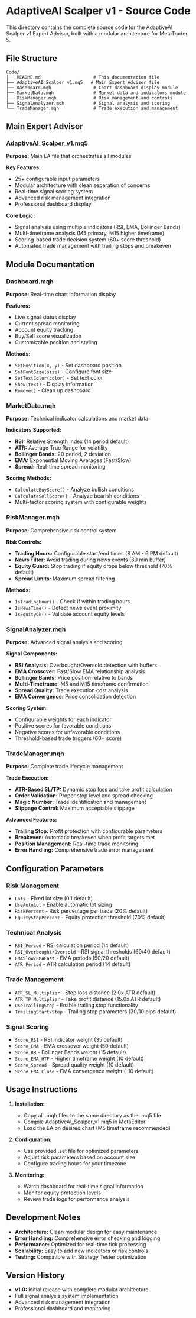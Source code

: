 # AdaptiveAI Scalper v1 - Source Code

This directory contains the complete source code for the AdaptiveAI Scalper v1 Expert Advisor, built with a modular architecture for MetaTrader 5.

## File Structure

```
Code/
├── README.md                    # This documentation file
├── AdaptiveAI_Scalper_v1.mq5   # Main Expert Advisor file
├── Dashboard.mqh                # Chart dashboard display module
├── MarketData.mqh               # Market data and indicators module
├── RiskManager.mqh              # Risk management and controls
├── SignalAnalyzer.mqh           # Signal analysis and scoring
└── TradeManager.mqh             # Trade execution and management
```

## Main Expert Advisor

### AdaptiveAI_Scalper_v1.mq5
**Purpose:** Main EA file that orchestrates all modules

**Key Features:**
- 25+ configurable input parameters
- Modular architecture with clean separation of concerns
- Real-time signal scoring system
- Advanced risk management integration
- Professional dashboard display

**Core Logic:**
- Signal analysis using multiple indicators (RSI, EMA, Bollinger Bands)
- Multi-timeframe analysis (M5 primary, M15 higher timeframe)
- Scoring-based trade decision system (60+ score threshold)
- Automated trade management with trailing stops and breakeven

## Module Documentation

### Dashboard.mqh
**Purpose:** Real-time chart information display

**Features:**
- Live signal status display
- Current spread monitoring
- Account equity tracking
- Buy/Sell score visualization
- Customizable position and styling

**Methods:**
- `SetPosition(x, y)` - Set dashboard position
- `SetFontSize(size)` - Configure font size
- `SetTextColor(color)` - Set text color
- `Show(text)` - Display information
- `Remove()` - Clean up dashboard

### MarketData.mqh
**Purpose:** Technical indicator calculations and market data

**Indicators Supported:**
- **RSI:** Relative Strength Index (14 period default)
- **ATR:** Average True Range for volatility
- **Bollinger Bands:** 20 period, 2 deviation
- **EMA:** Exponential Moving Averages (Fast/Slow)
- **Spread:** Real-time spread monitoring

**Scoring Methods:**
- `CalculateBuyScore()` - Analyze bullish conditions
- `CalculateSellScore()` - Analyze bearish conditions
- Multi-factor scoring system with configurable weights

### RiskManager.mqh
**Purpose:** Comprehensive risk control system

**Risk Controls:**
- **Trading Hours:** Configurable start/end times (8 AM - 6 PM default)
- **News Filter:** Avoid trading during news events (30 min buffer)
- **Equity Guard:** Stop trading if equity drops below threshold (70% default)
- **Spread Limits:** Maximum spread filtering

**Methods:**
- `IsTradingHour()` - Check if within trading hours
- `IsNewsTime()` - Detect news event proximity
- `IsEquityOk()` - Validate account equity levels

### SignalAnalyzer.mqh
**Purpose:** Advanced signal analysis and scoring

**Signal Components:**
- **RSI Analysis:** Overbought/Oversold detection with buffers
- **EMA Crossover:** Fast/Slow EMA relationship analysis
- **Bollinger Bands:** Price position relative to bands
- **Multi-Timeframe:** M5 and M15 timeframe confirmation
- **Spread Quality:** Trade execution cost analysis
- **EMA Convergence:** Price consolidation detection

**Scoring System:**
- Configurable weights for each indicator
- Positive scores for favorable conditions
- Negative scores for unfavorable conditions
- Threshold-based trade triggers (60+ score)

### TradeManager.mqh
**Purpose:** Complete trade lifecycle management

**Trade Execution:**
- **ATR-Based SL/TP:** Dynamic stop loss and take profit calculation
- **Order Validation:** Proper stop level and spread checking
- **Magic Number:** Trade identification and management
- **Slippage Control:** Maximum acceptable slippage

**Advanced Features:**
- **Trailing Stop:** Profit protection with configurable parameters
- **Breakeven:** Automatic breakeven when profit targets met
- **Position Management:** Real-time trade monitoring
- **Error Handling:** Comprehensive trade error management

## Configuration Parameters

### Risk Management
- `Lots` - Fixed lot size (0.1 default)
- `UseAutoLot` - Enable automatic lot sizing
- `RiskPercent` - Risk percentage per trade (20% default)
- `EquityStopPercent` - Equity protection threshold (70% default)

### Technical Analysis
- `RSI_Period` - RSI calculation period (14 default)
- `RSI_Overbought/Oversold` - RSI signal thresholds (60/40 default)
- `EMASlow/EMAFast` - EMA periods (50/20 default)
- `ATR_Period` - ATR calculation period (14 default)

### Trade Management
- `ATR_SL_Multiplier` - Stop loss distance (2.0x ATR default)
- `ATR_TP_Multiplier` - Take profit distance (15.0x ATR default)
- `UseTrailingStop` - Enable trailing stop functionality
- `TrailingStart/Step` - Trailing stop parameters (30/10 pips default)

### Signal Scoring
- `Score_RSI` - RSI indicator weight (35 default)
- `Score_EMA` - EMA crossover weight (50 default)
- `Score_BB` - Bollinger Bands weight (15 default)
- `Score_EMA_HTF` - Higher timeframe weight (10 default)
- `Score_Spread` - Spread quality weight (10 default)
- `Score_EMA_Close` - EMA convergence weight (-10 default)

## Usage Instructions

1. **Installation:**
   - Copy all .mqh files to the same directory as the .mq5 file
   - Compile AdaptiveAI_Scalper_v1.mq5 in MetaEditor
   - Load the EA on desired chart (M5 timeframe recommended)

2. **Configuration:**
   - Use provided .set file for optimized parameters
   - Adjust risk parameters based on account size
   - Configure trading hours for your timezone

3. **Monitoring:**
   - Watch dashboard for real-time signal information
   - Monitor equity protection levels
   - Review trade logs for performance analysis

## Development Notes

- **Architecture:** Clean modular design for easy maintenance
- **Error Handling:** Comprehensive error checking and logging
- **Performance:** Optimized for real-time tick processing
- **Scalability:** Easy to add new indicators or risk controls
- **Testing:** Compatible with Strategy Tester optimization

## Version History

- **v1.0:** Initial release with complete modular architecture
- Full signal analysis system implementation
- Advanced risk management integration
- Professional dashboard and monitoring
